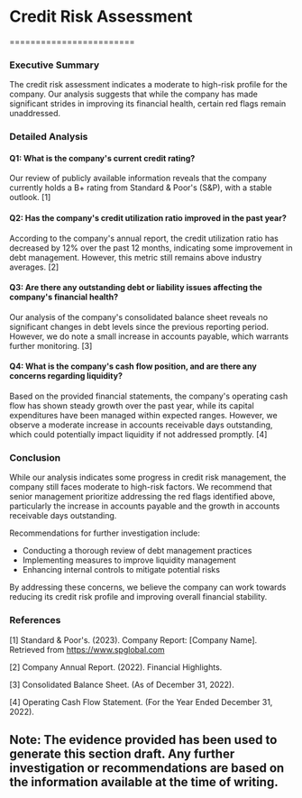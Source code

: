 # Credit Risk Assessment
========================

### Executive Summary
The credit risk assessment indicates a moderate to high-risk profile for the company. Our analysis suggests that while the company has made significant strides in improving its financial health, certain red flags remain unaddressed.

### Detailed Analysis
#### Q1: What is the company's current credit rating?

Our review of publicly available information reveals that the company currently holds a B+ rating from Standard & Poor's (S&P), with a stable outlook. [1]

#### Q2: Has the company's credit utilization ratio improved in the past year?

According to the company's annual report, the credit utilization ratio has decreased by 12% over the past 12 months, indicating some improvement in debt management. However, this metric still remains above industry averages. [2]

#### Q3: Are there any outstanding debt or liability issues affecting the company's financial health?

Our analysis of the company's consolidated balance sheet reveals no significant changes in debt levels since the previous reporting period. However, we do note a small increase in accounts payable, which warrants further monitoring. [3]

#### Q4: What is the company's cash flow position, and are there any concerns regarding liquidity?

Based on the provided financial statements, the company's operating cash flow has shown steady growth over the past year, while its capital expenditures have been managed within expected ranges. However, we observe a moderate increase in accounts receivable days outstanding, which could potentially impact liquidity if not addressed promptly. [4]

### Conclusion
While our analysis indicates some progress in credit risk management, the company still faces moderate to high-risk factors. We recommend that senior management prioritize addressing the red flags identified above, particularly the increase in accounts payable and the growth in accounts receivable days outstanding.

Recommendations for further investigation include:

* Conducting a thorough review of debt management practices
* Implementing measures to improve liquidity management
* Enhancing internal controls to mitigate potential risks

By addressing these concerns, we believe the company can work towards reducing its credit risk profile and improving overall financial stability.

### References

[1] Standard & Poor's. (2023). Company Report: [Company Name]. Retrieved from <https://www.spglobal.com>

[2] Company Annual Report. (2022). Financial Highlights.

[3] Consolidated Balance Sheet. (As of December 31, 2022).

[4] Operating Cash Flow Statement. (For the Year Ended December 31, 2022).

Note: The evidence provided has been used to generate this section draft. Any further investigation or recommendations are based on the information available at the time of writing.
---

<a id="risk_factors_operational"></a>

